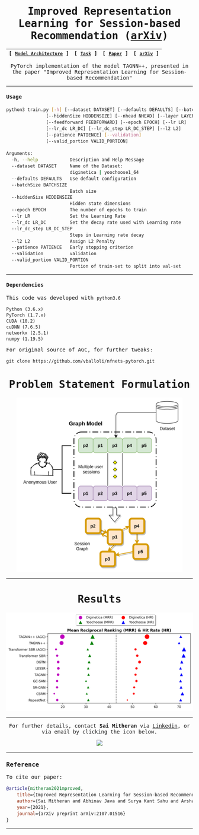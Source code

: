 
<div align="center">

<samp>
     
# Improved Representation Learning for Session-based Recommendation ([arXiv](https://arxiv.org/abs/2107.01516))

| **[ [```Model Architecture```](<assets/TAGNN++.png>) ]** | **[ [```Task```](<assets/SBR_Task.png>) ]** | **[ [```Paper```](<https://drive.google.com/file/d/1d5qw3fzLhNent8Z00cidBE1Ugr6Eqyps/view?usp=sharing>) ]** | **[ [```arXiv```](<https://arxiv.org/abs/2107.01516>) ]** 
|:-------------------:|:-------------------:|:-------------------:|:-------------------:|

     
PyTorch implementation of the model TAGNN++, presented in the paper "Improved Representation Learning for Session-based Recommendation"
 
     
---
   
</div>  
     
</samp> 
   
     
<samp>
     
#### Usage     
     
```bash
python3 train.py [-h] [--dataset DATASET] [--defaults DEFAULTS] [--batchSize BATCHSIZE]
               [--hiddenSize HIDDENSIZE] [--nhead NHEAD] [--layer LAYER]
               [--feedforward FEEDFORWARD] [--epoch EPOCH] [--lr LR]
               [--lr_dc LR_DC] [--lr_dc_step LR_DC_STEP] [--l2 L2]
               [--patience PATIENCE] [--validation] 
               [--valid_portion VALID_PORTION]

Arguments:
  -h, --help            Description and Help Message
  --dataset DATASET     Name of the Dataset:
                        diginetica | yoochoose1_64
  --defaults DEFAULTS   Use default configuration   
  --batchSize BATCHSIZE
                        Batch size
  --hiddenSize HIDDENSIZE
                        Hidden state dimensions
  --epoch EPOCH         The number of epochs to train
  --lr LR               Set the Learning Rate
  --lr_dc LR_DC         Set the decay rate used with Learning rate
  --lr_dc_step LR_DC_STEP
                        Steps in Learning rate decay
  --l2 L2               Assign L2 Penalty
  --patience PATIENCE   Early stopping criterion
  --validation          validation
  --valid_portion VALID_PORTION
                        Portion of train-set to split into val-set
```     
---     
     
#### Dependencies

   
     
This code was developed with ```python3.6```
```
Python (3.6.x)
PyTorch (1.7.x)
CUDA (10.2)
cuDNN (7.6.5)
networkx (2.5.1)
numpy (1.19.5)     
```
For original source of AGC, for further tweaks:
     
```
git clone https://github.com/vballoli/nfnets-pytorch.git   
```        
     
<div align="center">
     
# Problem Statement Formulation

<img src="assets/SBR_Task.png" width="450">
  
---     
     
# Results

<img src="assets/Results_plot.png" width="600">
  
---
     
For further details, contact **Sai Mitheran** via [Linkedin](https://www.linkedin.com/in/sai-mitheran-4b9422187/), or via email by clicking the icon below.  

<a href="mailto:saimitheran06@gmail.com?"><img src="https://img.shields.io/badge/gmail-%23DD0031.svg?&style=for-the-badge&logo=gmail&logoColor=white"/></a>     
     
  </samp>  
  
  </div>  
   
---     
     
### Reference
     
To cite our paper:

```bibtex
@article{mitheran2021mproved,
    title={Improved Representation Learning for Session-based Recommendation},
    author={Sai Mitheran and Abhinav Java and Surya Kant Sahu and Arshad Shaikh},
    year={2021},
    journal={arXiv preprint arXiv:2107.01516}
}
```

---

